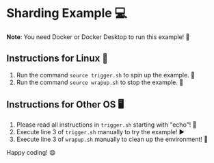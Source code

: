 # Sharding Example :computer:

**Note**: You need Docker or Docker Desktop to run this example! :whale:

## Instructions for Linux :penguin:

1) Run the command `source trigger.sh` to spin up the example. :rocket:
2) Run the command `source wrapup.sh` to stop the example. :stop_sign:

## Instructions for Other OS :desktop_computer:

1) Please read all instructions in `trigger.sh` starting with "echo"! :eyes:
2) Execute line 3 of `trigger.sh` manually to try the example! :arrow_forward:
3) Execute line 3 of `wrapup.sh` manually to clean up the environment! :broom:

Happy coding! :smile:

